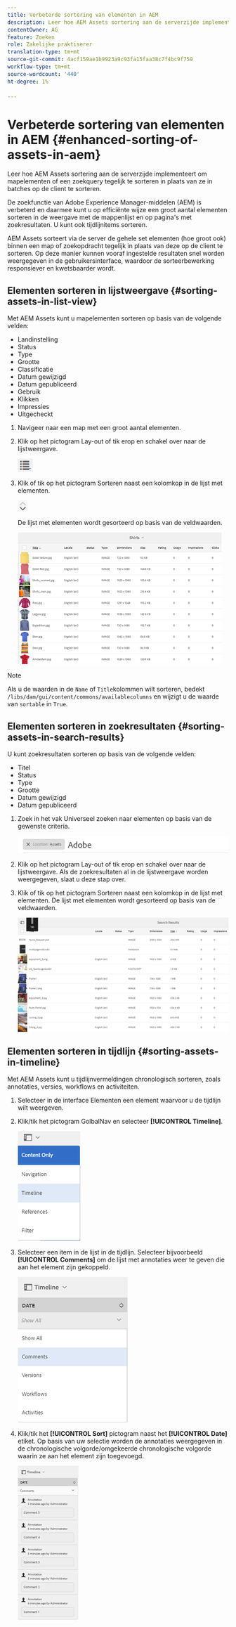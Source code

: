 ```yaml
---
title: Verbeterde sortering van elementen in AEM
description: Leer hoe AEM Assets sortering aan de serverzijde implementeert om mapelementen of een zoekquery tegelijk te sorteren in plaats van ze in batches op de client te sorteren.
contentOwner: AG
feature: Zoeken
role: Zakelijke praktiserer
translation-type: tm+mt
source-git-commit: 4acf159ae1b9923a9c93fa15faa38c7f4bc9f759
workflow-type: tm+mt
source-wordcount: '440'
ht-degree: 1%

---
```



# Verbeterde sortering van elementen in AEM {#enhanced-sorting-of-assets-in-aem}

Leer hoe AEM Assets sortering aan de serverzijde implementeert om mapelementen of een zoekquery tegelijk te sorteren in plaats van ze in batches op de client te sorteren.

De zoekfunctie van Adobe Experience Manager-middelen (AEM) is verbeterd en daarmee kunt u op efficiënte wijze een groot aantal elementen sorteren in de weergave met de mappenlijst en op pagina&#39;s met zoekresultaten. U kunt ook tijdlijnitems sorteren.

AEM Assets sorteert via de server de gehele set elementen (hoe groot ook) binnen een map of zoekopdracht tegelijk in plaats van deze op de client te sorteren. Op deze manier kunnen vooraf ingestelde resultaten snel worden weergegeven in de gebruikersinterface, waardoor de sorteerbewerking responsiever en kwetsbaarder wordt.

## Elementen sorteren in lijstweergave {#sorting-assets-in-list-view}

Met AEM Assets kunt u mapelementen sorteren op basis van de volgende velden:

* Landinstelling
* Status
* Type
* Grootte
* Classificatie
* Datum gewijzigd
* Datum gepubliceerd
* Gebruik
* Klikken
* Impressies
* Uitgecheckt

1. Navigeer naar een map met een groot aantal elementen.
1. Klik op het pictogram Lay-out of tik erop en schakel over naar de lijstweergave.

   ![chlimage_1-394](assets/chlimage_1-394.png)

1. Klik of tik op het pictogram Sorteren naast een kolomkop in de lijst met elementen.

   ![chlimage_1-395](assets/chlimage_1-395.png)

   De lijst met elementen wordt gesorteerd op basis van de veldwaarden.

   ![chlimage_1-396](assets/chlimage_1-396.png)

>[!NOTE]
>
>Als u de waarden in de `Name` of `Title`kolommen wilt sorteren, bedekt `/libs/dam/gui/content/commons/availablecolumns` en wijzigt u de waarde van `sortable` in `True`.

## Elementen sorteren in zoekresultaten {#sorting-assets-in-search-results}

U kunt zoekresultaten sorteren op basis van de volgende velden:

* Titel
* Status
* Type
* Grootte
* Datum gewijzigd
* Datum gepubliceerd

1. Zoek in het vak Universeel zoeken naar elementen op basis van de gewenste criteria.

   ![chlimage_1-397](assets/chlimage_1-397.png)

1. Klik op het pictogram Lay-out of tik erop en schakel over naar de lijstweergave. Als de zoekresultaten al in de lijstweergave worden weergegeven, slaat u deze stap over.
1. Klik of tik op het pictogram Sorteren naast een kolomkop in de lijst met elementen. De lijst met elementen wordt gesorteerd op basis van de veldwaarden.

   ![chlimage_1-398](assets/chlimage_1-398.png)

## Elementen sorteren in tijdlijn {#sorting-assets-in-timeline}

Met AEM Assets kunt u tijdlijnvermeldingen chronologisch sorteren, zoals annotaties, versies, workflows en activiteiten.

1. Selecteer in de interface Elementen een element waarvoor u de tijdlijn wilt weergeven.
1. Klik/tik het pictogram GolbalNav en selecteer **[!UICONTROL Timeline]**.

   ![chlimage_1-399](assets/chlimage_1-399.png)

1. Selecteer een item in de lijst in de tijdlijn. Selecteer bijvoorbeeld **[!UICONTROL Comments]** om de lijst met annotaties weer te geven die aan het element zijn gekoppeld.

   ![chlimage_1-400](assets/chlimage_1-400.png)

1. Klik/tik het **[!UICONTROL Sort]** pictogram naast het **[!UICONTROL Date]** etiket. Op basis van uw selectie worden de annotaties weergegeven in de chronologische volgorde/omgekeerde chronologische volgorde waarin ze aan het element zijn toegevoegd.

   ![chlimage_1-481](assets/chlimage_1-401.png)

